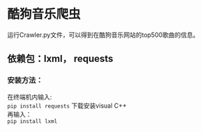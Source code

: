 # 酷狗音乐爬虫
运行Crawler.py文件，可以得到在酷狗音乐网站的top500歌曲的信息。  

## 依赖包：lxml， requests
### 安装方法：
在终端机内输入:  
`pip install requests` 
下载安装visual C++  
再输入：  
`pip install lxml`

